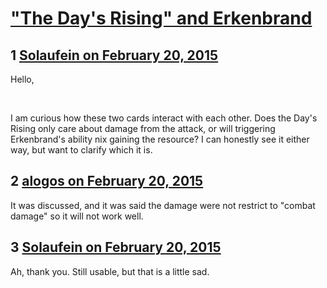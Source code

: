 # [&quot;The Day&#039;s Rising&quot; and Erkenbrand](https://community.fantasyflightgames.com/topic/135431-the-days-rising-and-erkenbrand/)

## 1 [Solaufein on February 20, 2015](https://community.fantasyflightgames.com/topic/135431-the-days-rising-and-erkenbrand/?do=findComment&comment=1456815)

Hello,

 

I am curious how these two cards interact with each other. Does the Day's Rising only care about damage from the attack, or will triggering Erkenbrand's ability nix gaining the resource? I can honestly see it either way, but want to clarify which it is.

## 2 [alogos on February 20, 2015](https://community.fantasyflightgames.com/topic/135431-the-days-rising-and-erkenbrand/?do=findComment&comment=1456920)

It was discussed, and it was said the damage were not restrict to "combat damage" so it will not work well.

## 3 [Solaufein on February 20, 2015](https://community.fantasyflightgames.com/topic/135431-the-days-rising-and-erkenbrand/?do=findComment&comment=1457520)

Ah, thank you. Still usable, but that is a little sad. 

